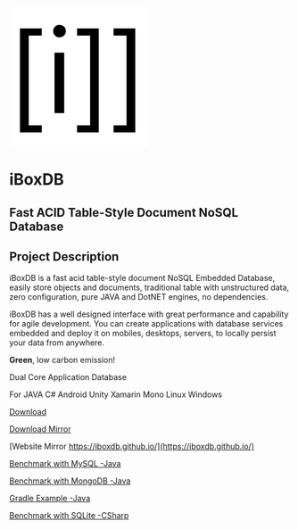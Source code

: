 
![](images/ico2.png)

# iBoxDB

## Fast ACID Table-Style Document NoSQL Database


## Project Description


iBoxDB is a fast acid table-style document NoSQL Embedded Database, easily store objects and documents, traditional table with unstructured data, zero configuration, pure JAVA and DotNET engines, no dependencies.



iBoxDB has a well designed interface with great performance and capability for agile development. You can create applications with database services embedded and deploy it on mobiles, desktops, servers, to locally persist your data from anywhere. 



**Green**, low carbon emission!



Dual Core Application Database 



 For   JAVA   C#   Android   Unity   Xamarin   Mono   Linux   Windows 




[Download](https://sourceforge.net/settings/mirror_choices?projectname=application-database&filename=iBoxDBv30_30.zip&selected=pilotfiber)


[Download Mirror](https://github.com/iboxdb/hijk/raw/dependencies/kits/iBoxDBv30_30.zip)


[Website Mirror https://iboxdb.github.io/](https://iboxdb.github.io/)




[Benchmark with MySQL -Java](https://github.com/iboxdb/teadb)


[Benchmark with MongoDB -Java](https://github.com/iboxdb/leafdb)


[Gradle Example -Java](https://github.com/iboxdb/jmegradle)


[Benchmark with SQLite -CSharp](https://github.com/iboxdb/benchmarksql)

